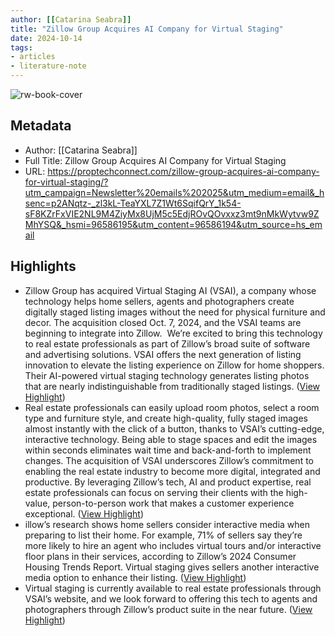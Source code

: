 ```yaml
---
author: [[Catarina Seabra]]
title: "Zillow Group Acquires AI Company for Virtual Staging"
date: 2024-10-14
tags: 
- articles
- literature-note
---
```

![rw-book-cover](https://proptechconnect.com/wp-content/uploads/2024/10/zillow.png)

## Metadata
- Author: [[Catarina Seabra]]
- Full Title: Zillow Group Acquires AI Company for Virtual Staging
- URL: https://proptechconnect.com/zillow-group-acquires-ai-company-for-virtual-staging/?utm_campaign=Newsletter%20emails%202025&utm_medium=email&_hsenc=p2ANqtz-_zl3kL-TeaYXL7Z1Wt6SqifQrY_1k54-sF8KZrFxVIE2NL9M4ZiyMx8UjM5c5EdjROvQOvxxz3mt9nMkWytvw9ZMhYSQ&_hsmi=96586195&utm_content=96586194&utm_source=hs_email

## Highlights
- Zillow Group has acquired Virtual Staging AI (VSAI), a company whose technology helps home sellers, agents and photographers create digitally staged listing images without the need for physical furniture and decor. The acquisition closed Oct. 7, 2024, and the VSAI teams are beginning to integrate into Zillow. 
  We’re excited to bring this technology to real estate professionals as part of Zillow’s broad suite of software and advertising solutions. VSAI offers the next generation of listing innovation to elevate the listing experience on Zillow for home shoppers. Their AI-powered virtual staging technology generates listing photos that are nearly indistinguishable from traditionally staged listings. ([View Highlight](https://read.readwise.io/read/01ja51hbeanv59mq3hkz7s34xq))
- Real estate professionals can easily upload room photos, select a room type and furniture style, and create high-quality, fully staged images almost instantly with the click of a button, thanks to VSAI’s cutting-edge, interactive technology. Being able to stage spaces and edit the images within seconds eliminates wait time and back-and-forth to implement changes.
  The acquisition of VSAI underscores Zillow’s commitment to enabling the real estate industry to become more digital, integrated and productive. By leveraging Zillow’s tech, AI and product expertise, real estate professionals can focus on serving their clients with the high-value, person-to-person work that makes a customer experience exceptional. ([View Highlight](https://read.readwise.io/read/01ja51hhzdc98vb5258kaycnkz))
- illow’s research shows home sellers consider interactive media when preparing to list their home. For example, 71% of sellers say they’re more likely to hire an agent who includes virtual tours and/or interactive floor plans in their services, according to Zillow’s 2024 Consumer Housing Trends Report. Virtual staging gives sellers another interactive media option to enhance their listing. ([View Highlight](https://read.readwise.io/read/01ja51hpm793p1a4269ae4xk17))
- Virtual staging is currently available to real estate professionals through VSAI’s website, and we look forward to offering this tech to agents and photographers through Zillow’s product suite in the near future. ([View Highlight](https://read.readwise.io/read/01ja51htn3sm3hghzm1j3rhzmn))
